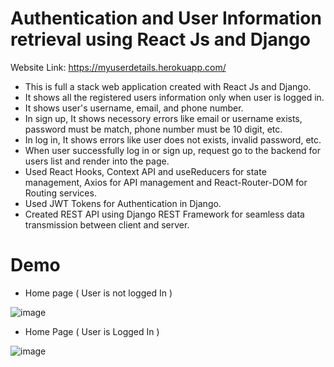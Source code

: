 # Authentication and User Information retrieval using React Js and Django

Website Link: https://myuserdetails.herokuapp.com/

- This is full a stack web application created with React Js and Django.
- It shows all the registered users information only when user is logged in.
- It shows user's username, email, and phone number.
- In sign up, It shows necessory errors like email or username exists, password must be match, phone number must be 10 digit, etc.
- In log in, It shows errors like user does not exists, invalid password, etc.
- When user successfully log in or sign up, request go to the backend for users list and render into the page.
- Used React Hooks, Context API and useReducers for state management, Axios for API management and React-Router-DOM for Routing services.
- Used JWT Tokens for Authentication in Django.
- Created REST API using Django REST Framework for seamless data transmission between client and server.

# Demo

- Home page ( User is not logged In )
 
![image](https://user-images.githubusercontent.com/85643213/152418130-92e957f5-85a5-4e34-9685-02f65b3df9bf.png)

- Home Page ( User is Logged In )

![image](https://user-images.githubusercontent.com/85643213/152419125-c4f7c04f-8e2c-4b7b-8485-6cb23920e46c.png)
